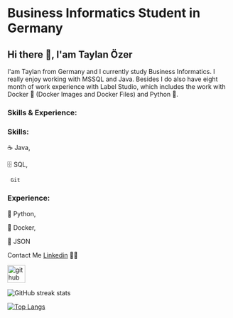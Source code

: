# Business Informatics Student in Germany
## Hi there 👋, I'am Taylan Özer

I'am Taylan from Germany and I currently study Business Informatics. I really enjoy working with MSSQL and Java. Besides I do also have eight month of work experience with Label Studio, which includes the work with Docker 🐳 (Docker Images and Docker Files) and Python 🐍.

### Skills & Experience: 

### Skills:

  ☕ Java, 

  🗄️ SQL,

     Git

### Experience:

  🐍 Python, 
  
  🐳 Docker,

  📜 JSON
  
Contact Me [Linkedin](https://www.linkedin.com/in/taylan-özer-ab6890143/) 👨‍💻

[<img src='https://cdn.jsdelivr.net/npm/simple-icons@3.0.1/icons/github.svg' alt='github' height='40'>](https://github.com/tBuddy00)  

![GitHub streak stats](https://streak-stats.demolab.com/?user=tBuddy00)  

[![Top Langs](https://github-readme-stats.vercel.app/api/top-langs/?username=tBuddy00)](https://github.com/anuraghazra/github-readme-stats)
